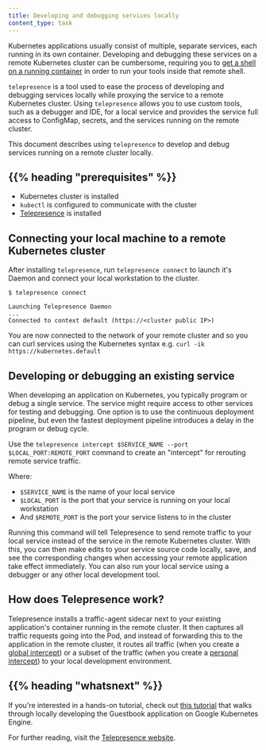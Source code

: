 ```yaml
---
title: Developing and debugging services locally
content_type: task
---
```


<!-- overview -->
 
Kubernetes applications usually consist of multiple, separate services, each running in its own container. Developing and debugging these services on a remote Kubernetes cluster can be cumbersome, requiring you to [get a shell on a running container](https://kubernetes.io/docs/tasks/debug-application-cluster/get-shell-running-container/) in order to run your tools inside that remote shell.
 
`telepresence` is a tool used to ease the process of developing and debugging services locally while proxying the service to a remote Kubernetes cluster. Using `telepresence` allows you to use custom tools, such as a debugger and IDE, for a local service and provides the service full access to ConfigMap, secrets, and the services running on the remote cluster.
 
This document describes using `telepresence` to develop and debug services running on a remote cluster locally.

## {{% heading "prerequisites" %}}

* Kubernetes cluster is installed
* `kubectl` is configured to communicate with the cluster
* [Telepresence](https://www.telepresence.io/docs/latest/install/) is installed


<!-- steps -->

## Connecting your local machine to a remote Kubernetes cluster
 
After installing `telepresence`, run `telepresence connect` to launch it's Daemon and connect your local workstation to the cluster.

```
$ telepresence connect
 
Launching Telepresence Daemon
...
Connected to context default (https://<cluster public IP>)
```

You are now connected to the network of your remote cluster and so you can curl services using the Kubernetes syntax e.g. `curl -ik https://kubernetes.default`
 
## Developing or debugging an existing service

When developing an application on Kubernetes, you typically program or debug a single service. The service might require access to other services for testing and debugging. One option is to use the continuous deployment pipeline, but even the fastest deployment pipeline introduces a delay in the program or debug cycle.
 
Use the `telepresence intercept $SERVICE_NAME --port $LOCAL_PORT:REMOTE_PORT` command to create an "intercept" for rerouting remote service traffic.
 
Where:

-   `$SERVICE_NAME`  is the name of your local service
-   `$LOCAL_PORT` is the port that your service is running on your local workstation
-   And `$REMOTE_PORT` is the port your service listens to in the cluster

Running this command will tell Telepresence to send remote traffic to your local service instead of the service in the remote Kubernetes cluster.  With this, you can then make edits to your service source code locally, save, and see the corresponding changes when accessing your remote application take effect immediately. You can also run your local service using a debugger or any other local development tool.

## How does Telepresence work?

Telepresence installs a traffic-agent sidecar next to your existing application's container running in the remote cluster. It then captures all traffic requests going into the Pod, and instead of forwarding this to the application in the remote cluster, it routes all traffic (when you create a [global intercept](https://www.getambassador.io/docs/telepresence/latest/concepts/intercepts/#global-intercept)) or a subset of the traffic (when you create a [personal intercept](https://www.getambassador.io/docs/telepresence/latest/concepts/intercepts/#personal-intercept)) to your local development environment.

## {{% heading "whatsnext" %}}
 
If you're interested in a hands-on tutorial, check out [this tutorial](https://cloud.google.com/community/tutorials/developing-services-with-k8s) that walks through locally developing the Guestbook application on Google Kubernetes Engine.
 
For further reading, visit the [Telepresence website](https://www.telepresence.io).